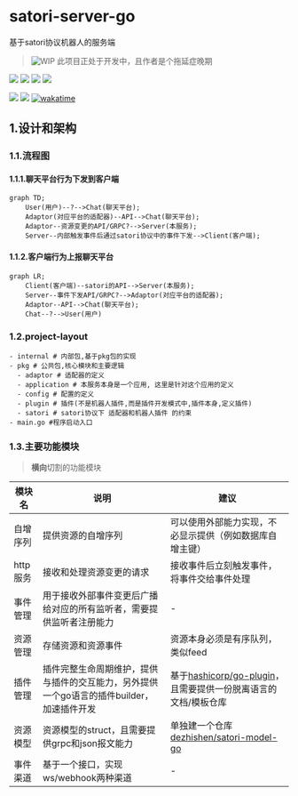# satori-server-go
基于satori协议机器人的服务端
> ![WIP](https://img.shields.io/badge/WIP-red) 此项目正处于开发中，且作者是个拖延症晚期

[![](https://img.shields.io/github/license/dezhishen/satori-server-go.svg?logo=github)](./LICENSE)
[![](https://img.shields.io/github/stars/dezhishen/satori-server-go.svg?logo=github)](https://github.com/satori-protocol-go/satori-server-go/stargazers)
[![](https://img.shields.io/github/forks/dezhishen/satori-server-go.svg?logo=github)](https://github.com/satori-protocol-go/satori-server-go/network/members)
[![](https://img.shields.io/github/contributors/dezhishen/satori-server-go.svg?logo=github)](https://github.com/satori-protocol-go/satori-server-go/graphs/contributors)

[![](https://img.shields.io/github/commit-activity/m/dezhishen/satori-server-go?logo=github)](https://github.com/satori-protocol-go/satori-server-go/graphs/commit-activity)
[![](https://img.shields.io/github/last-commit/dezhishen/satori-server-go.svg?logo=github)](https://github.com/satori-protocol-go/satori-server-go/commits)
[![wakatime](https://wakatime.com/badge/user/a2c981ca-317d-4b34-8ed9-4264fbfdb775/project/018b429b-32da-436c-9bb1-d665600b5c4c.svg)](https://wakatime.com/badge/user/a2c981ca-317d-4b34-8ed9-4264fbfdb775/project/018b429b-32da-436c-9bb1-d665600b5c4c)

## 1.设计和架构
### 1.1.流程图
#### 1.1.1.聊天平台行为下发到客户端
```mermaid
graph TD;
    User(用户)--?-->Chat(聊天平台);
    Adaptor(对应平台的适配器)--API-->Chat(聊天平台);
    Adaptor--资源变更的API/GRPC?-->Server(本服务);
    Server--内部触发事件后通过satori协议中的事件下发-->Client(客户端);
```

#### 1.1.2.客户端行为上报聊天平台
```mermaid
graph LR;
    Client(客户端)--satori的API-->Server(本服务);
    Server--事件下发API/GRPC?-->Adaptor(对应平台的适配器);
    Adaptor--API-->Chat(聊天平台);
    Chat--?-->User(用户)
```

### 1.2.project-layout
```
- internal # 内部包,基于pkg包的实现
- pkg # 公共包,核心模块和主要逻辑
  - adaptor # 适配器的定义
  - application # 本服务本身是一个应用, 这里是针对这个应用的定义
  - config # 配置的定义
  - plugin # 插件(不是机器人插件,而是插件开发模式中,插件本身,定义插件)
  - satori # satori协议下 适配器和机器人插件 的约束
- main.go #程序启动入口
```

### 1.3.主要功能模块
> **横向**切割的功能模块

模块名|说明|建议
-|-|-
自增序列|提供资源的自增序列|可以使用外部能力实现，不必显示提供（例如数据库自增主键）
http服务|接收和处理资源变更的请求|接收事件后立刻触发事件，将事件交给事件处理
事件管理|用于接收外部事件变更后广播给对应的所有监听者，需要提供监听者注册能力|-
资源管理|存储资源和资源事件|资源本身必须是有序队列，类似feed
插件管理|插件完整生命周期维护，提供与插件的交互能力，另外提供一个go语言的插件builder，加速插件开发|基于[hashicorp/go-plugin](https://github.com/hashicorp/go-plugin)，且需要提供一份脱离语言的文档/模板仓库
资源模型|资源模型的struct，且需要提供grpc和json报文能力|单独建一个仓库[dezhishen/satori-model-go](https://github.com/satori-protocol-go/satori-model-go)
事件渠道|基于一个接口，实现ws/webhook两种渠道|-
